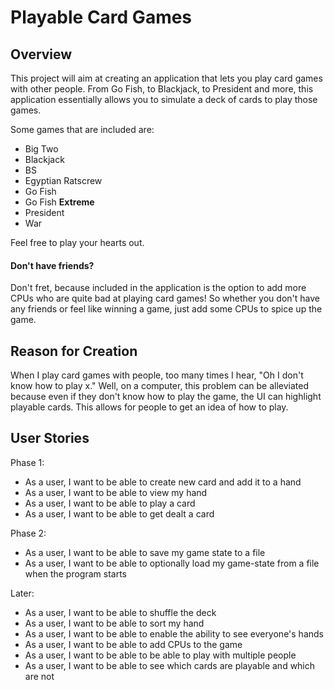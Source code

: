 # Playable Card Games

## Overview

This project will aim at creating an application that lets you play card games with other people.
From Go Fish, to Blackjack, to President and more, this application essentially allows you to simulate a deck of cards to play those games.

Some games that are included are:
- Big Two
- Blackjack
- BS
- Egyptian Ratscrew
- Go Fish
- Go Fish **Extreme**
- President
- War

Feel free to play your hearts out.

#### Don't have friends? 

Don't fret, because included in the application is the option to add more CPUs who are quite bad at playing card games!
So whether you don't have any friends or feel like winning a game, just add some CPUs to spice up the game.

## Reason for Creation

When I play card games with people, too many times I hear, "Oh I don't know how to play x."
Well, on a computer, this problem can be alleviated because even if they don't know how to play the game, the UI can highlight playable cards.
This allows for people to get an idea of how to play.

## User Stories

Phase 1:
- As a user, I want to be able to create new card and add it to a hand
- As a user, I want to be able to view my hand
- As a user, I want to be able to play a card
- As a user, I want to be able to get dealt a card

Phase 2:
- As a user, I want to be able to save my game state to a file
- As a user, I want to be able to optionally load my game-state from a file when the program starts

Later:
- As a user, I want to be able to shuffle the deck
- As a user, I want to be able to sort my hand
- As a user, I want to be able to enable the ability to see everyone's hands
- As a user, I want to be able to add CPUs to the game
- As a user, I want to be able to be able to play with multiple people
- As a user, I want to be able to see which cards are playable and which are not